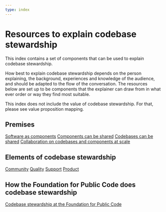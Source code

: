 ```yaml
---
type: index
---
```


# Resources to explain codebase stewardship

This index contains a set of components that can be used to explain codebase stewardship.

How best to explain codebase stewardship depends on the person explaining, the background, experiences and knowledge of the audience, and should be adapted to the flow of the conversation.
The resources below are set up to be components that the explainer can draw from in what ever order or way they find most suitable.

This index does not include the value of codebase stewardship. For that, please see value proposition mapping.

## Premises

[Software as components](components.md)
[Components can be shared](components-shared.md)
[Codebases can be shared](codebases-shared.md)
[Collaboration on codebases and components at scale](codebases-scale.md)

## Elements of codebase stewardship

[Community](codebase-community.md)
[Quality](codebase-quality.md)
[Support](codebase-support.md)
[Product](codebase-product.md)

## How the Foundation for Public Code does codebase stewardship

[Codebase stewardship at the Foundation for Public Code](codebase-stewardship.md)

